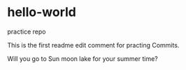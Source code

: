 # hello-world
practice repo

This is the first readme edit comment for practing Commits. 

Will you go to Sun moon lake for your summer time? 
